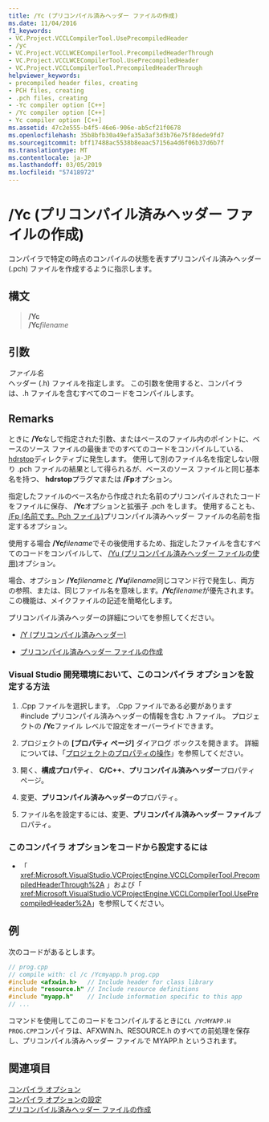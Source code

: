 ```yaml
---
title: /Yc (プリコンパイル済みヘッダー ファイルの作成)
ms.date: 11/04/2016
f1_keywords:
- VC.Project.VCCLCompilerTool.UsePrecompiledHeader
- /yc
- VC.Project.VCCLWCECompilerTool.PrecompiledHeaderThrough
- VC.Project.VCCLWCECompilerTool.UsePrecompiledHeader
- VC.Project.VCCLCompilerTool.PrecompiledHeaderThrough
helpviewer_keywords:
- precompiled header files, creating
- PCH files, creating
- .pch files, creating
- -Yc compiler option [C++]
- /Yc compiler option [C++]
- Yc compiler option [C++]
ms.assetid: 47c2e555-b4f5-46e6-906e-ab5cf21f0678
ms.openlocfilehash: 35b8bfb30a49efa35a3af3d3b76e75f8dede9fd7
ms.sourcegitcommit: bff17488ac5538b8eaac57156a4d6f06b37d6b7f
ms.translationtype: MT
ms.contentlocale: ja-JP
ms.lasthandoff: 03/05/2019
ms.locfileid: "57418972"
---
```

# <a name="yc-create-precompiled-header-file"></a>/Yc (プリコンパイル済みヘッダー ファイルの作成)

コンパイラで特定の時点のコンパイルの状態を表すプリコンパイル済みヘッダー (.pch) ファイルを作成するように指示します。

## <a name="syntax"></a>構文

> __/Yc__<br/>
> __/Yc__*filename*

## <a name="arguments"></a>引数

*ファイル名*<br/>
ヘッダー (.h) ファイルを指定します。 この引数を使用すると、コンパイラは、.h ファイルを含むすべてのコードをコンパイルします。

## <a name="remarks"></a>Remarks

ときに **/Yc**なしで指定された引数、またはベースのファイル内のポイントに、ベースのソース ファイルの最後までのすべてのコードをコンパイルしている、 [hdrstop](../../preprocessor/hdrstop.md)ディレクティブに発生します。 使用して別のファイル名を指定しない限り .pch ファイルの結果として得られるが、ベースのソース ファイルと同じ基本名を持つ、 **hdrstop**プラグマまたは **/Fp**オプション。

指定したファイルのベース名から作成された名前のプリコンパイルされたコードをファイルに保存、 **/Yc**オプションと拡張子 .pch をします。 使用することも、 [/Fp (名前です。Pch ファイル)](../../build/reference/fp-name-dot-pch-file.md)プリコンパイル済みヘッダー ファイルの名前を指定するオプション。

使用する場合 __/Yc__*filename*でその後使用するため、指定したファイルを含むすべてのコードをコンパイルして、 [/Yu (プリコンパイル済みヘッダー ファイルの使用)](../../build/reference/yu-use-precompiled-header-file.md)オプション。

場合、オプション __/Yc__*filename*と __/Yu__*filename*同じコマンド行で発生し、両方の参照、または、同じファイル名を意味します。__/Yc__*filename*が優先されます。 この機能は、メイクファイルの記述を簡略化します。

プリコンパイル済みヘッダーの詳細についてを参照してください。

- [/Y (プリコンパイル済みヘッダー)](../../build/reference/y-precompiled-headers.md)

- [プリコンパイル済みヘッダー ファイルの作成](../../build/reference/creating-precompiled-header-files.md)

### <a name="to-set-this-compiler-option-in-the-visual-studio-development-environment"></a>Visual Studio 開発環境において、このコンパイラ オプションを設定する方法

1. .Cpp ファイルを選択します。 .Cpp ファイルである必要があります #include プリコンパイル済みヘッダーの情報を含む .h ファイル。 プロジェクトの **/Yc**ファイル レベルで設定をオーバーライドできます。

1. プロジェクトの **[プロパティ ページ]** ダイアログ ボックスを開きます。 詳細については、「[プロジェクトのプロパティの操作](../../ide/working-with-project-properties.md)」を参照してください。

1. 開く、**構成プロパティ**、 **C/C++**、**プリコンパイル済みヘッダー**プロパティ ページ。

1. 変更、**プリコンパイル済みヘッダーの**プロパティ。

1. ファイル名を設定するには、変更、**プリコンパイル済みヘッダー ファイル**プロパティ。

### <a name="to-set-this-compiler-option-programmatically"></a>このコンパイラ オプションをコードから設定するには

- 「 <xref:Microsoft.VisualStudio.VCProjectEngine.VCCLCompilerTool.PrecompiledHeaderThrough%2A> 」および「 <xref:Microsoft.VisualStudio.VCProjectEngine.VCCLCompilerTool.UsePrecompiledHeader%2A>」を参照してください。

## <a name="example"></a>例

次のコードがあるとします。

```cpp
// prog.cpp
// compile with: cl /c /Ycmyapp.h prog.cpp
#include <afxwin.h>   // Include header for class library
#include "resource.h" // Include resource definitions
#include "myapp.h"    // Include information specific to this app
// ...
```

コマンドを使用してこのコードをコンパイルするときに`CL /YcMYAPP.H PROG.CPP`コンパイラは、AFXWIN.h、RESOURCE.h のすべての前処理を保存し、プリコンパイル済みヘッダー ファイルで MYAPP.h というされます。

## <a name="see-also"></a>関連項目

[コンパイラ オプション](../../build/reference/compiler-options.md)<br/>
[コンパイラ オプションの設定](../../build/reference/setting-compiler-options.md)<br/>
[プリコンパイル済みヘッダー ファイルの作成](../../build/reference/creating-precompiled-header-files.md)
